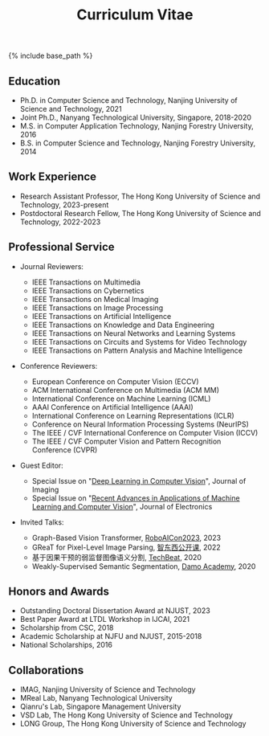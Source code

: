 ﻿---
layout: archive
title: "Curriculum Vitae"
permalink: /cv/
author_profile: true
redirect_from:
  - /resume
---

<style>
/* 整体字体大小调整 */
.page__content {
  font-size: 0.9em;
}

.page__content h1 {
  font-size: 1.6em;
}

.page__content h2 {
  font-size: 1.3em;
}

.page__content h3 {
  font-size: 1em;
}

/* 页面标题样式 - 与about页面一致 */
.page__title {
  font-size: 1.4em !important;
  margin-top: 0 !important;
  padding-top: 0 !important;
}

/* CV内容样式 */
.cv-content {
  line-height: 1.6;
  margin-bottom: 20px;
  text-align: justify;
}

.cv-section {
  margin-bottom: 30px;
}

.cv-section h2 {
  color: #2c3e50;
  border-bottom: 2px solid #3498db;
  padding-bottom: 5px;
  margin-bottom: 15px;
  font-size: 1.0em;
}

.cv-section p {
  margin-bottom: 15px;
  text-align: justify;
}
</style>

{% include base_path %}

Education
---
* Ph.D. in Computer Science and Technology, Nanjing University of Science and Technology, 2021
* Joint Ph.D., Nanyang Technological University, Singapore, 2018-2020
* M.S. in Computer Application Technology, Nanjing Forestry University, 2016
* B.S. in Computer Science and Technology, Nanjing Forestry University, 2014

Work Experience
---
* Research Assistant Professor, The Hong Kong University of Science and Technology, 2023-present
* Postdoctoral Research Fellow, The Hong Kong University of Science and Technology, 2022-2023

Professional Service
---
- Journal Reviewers:
  - IEEE Transactions on Multimedia
  - IEEE Transactions on Cybernetics
  - IEEE Transactions on Medical Imaging
  - IEEE Transactions on Image Processing
  - IEEE Transactions on Artificial Intelligence
  - IEEE Transactions on Knowledge and Data Engineering
  - IEEE Transactions on Neural Networks and Learning Systems
  - IEEE Transactions on Circuits and Systems for Video Technology
  - IEEE Transactions on Pattern Analysis and Machine Intelligence

- Conference Reviewers:
  - European Conference on Computer Vision (ECCV)
  - ACM International Conference on Multimedia (ACM MM)
  - International Conference on Machine Learning (ICML)
  - AAAI Conference on Artificial Intelligence (AAAI) 
  - International Conference on Learning Representations (ICLR)
  - Conference on Neural Information Processing Systems (NeurIPS)
  - The IEEE / CVF International Conference on Computer Vision (ICCV) 
  - The IEEE / CVF Computer Vision and Pattern Recognition Conference (CVPR)

- Guest Editor:
  - Special Issue on "[Deep Learning in Computer Vision](https://www.mdpi.com/journal/jimaging/special_issues/JPK36G569L)", Journal of Imaging
  - Special Issue on "[Recent Advances in Applications of Machine Learning and Computer Vision](https://www.mdpi.com/journal/electronics/special_issues/3W868U1B6W)", Journal of Electronics

- Invited Talks:
  - Graph-Based Vision Transformer, [RoboAICon2023](https://2023.theresearchcatalyst-robo.com/), 2023
  - GReaT for Pixel-Level Image Parsing, [智东西公开课](https://course.zhidx.com/c/MmFlNDMyNTEwOWYwNmM0ZDgyYTM=), 2022
  - 基于因果干预的弱监督图像语义分割, [TechBeat](https://www.techbeat.net/talk-info?id=483), 2020
  - Weakly-Supervised Semantic Segmentation, [Damo Academy](https://t.bilibili.com/464398595921845696?tab=2), 2020

Honors and Awards
---
- Outstanding Doctoral Dissertation Award at NJUST, 2023
- Best Paper Award at LTDL Workshop in IJCAI, 2021
- Scholarship from CSC, 2018
- Academic Scholarship at NJFU and NJUST, 2015-2018
- National Scholarships, 2016

Collaborations
---
- IMAG, Nanjing University of Science and Technology
- MReal Lab, Nanyang Technological University
- Qianru's Lab, Singapore Management University
- VSD Lab, The Hong Kong University of Science and Technology
- LONG Group, The Hong Kong University of Science and Technology